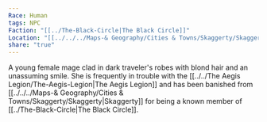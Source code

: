 ```yaml
---
Race: Human
tags: NPC
Faction: "[[../The-Black-Circle|The Black Circle]]"
Location: "[[../../../Maps-& Geography/Cities & Towns/Skaggerty/Skaggerty|Skaggerty]] (Region)"
share: "true"
---
```


A young female mage clad in dark traveler's robes with blond hair and an unassuming smile. She is frequently in trouble with the [[../../The Aegis Legion/The-Aegis-Legion|The Aegis Legion]] and has been banished from [[../../../Maps-& Geography/Cities & Towns/Skaggerty/Skaggerty|Skaggerty]] for being a known member of [[../The-Black-Circle|The Black Circle]].